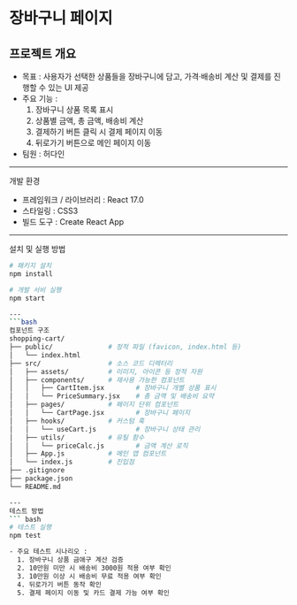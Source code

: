 # 장바구니 페이지

## 프로젝트 개요
- 목표 : 사용자가 선택한 상품들을 장바구니에 담고, 가격·배송비 계산 및 결제를 진행할 수 있는 UI 제공
- 주요 기능 :
  1. 장바구니 상품 목록 표시
  2. 상품별 금액, 총 금액, 배송비 계산
  3. 결제하기 버튼 클릭 시 결제 페이지 이동
  4. 뒤로가기 버튼으로 메인 페이지 이동
- 팀원 : 허다인

---

개발 환경 
- 프레임워크 / 라이브러리 : React 17.0
- 스타일링 : CSS3
- 빌드 도구 : Create React App

---

설치 및 실행 방법
```bash
# 패키지 설치
npm install

# 개발 서비 실행
npm start

---
```bash
컴포넌트 구조
shopping-cart/
├── public/              # 정적 파일 (favicon, index.html 등)
│   └── index.html
├── src/                 # 소스 코드 디렉터리
│   ├── assets/          # 이미지, 아이콘 등 정적 자원
│   ├── components/      # 재사용 가능한 컴포넌트
│   │   ├── CartItem.jsx        # 장바구니 개별 상품 표시
│   │   └── PriceSummary.jsx    # 총 금액 및 배송비 요약
│   ├── pages/           # 페이지 단위 컴포넌트
│   │   └── CartPage.jsx        # 장바구니 페이지
│   ├── hooks/           # 커스텀 훅
│   │   └── useCart.js          # 장바구니 상태 관리
│   ├── utils/           # 유틸 함수
│   │   └── priceCalc.js        # 금액 계산 로직
│   ├── App.js           # 메인 앱 컴포넌트
│   └── index.js         # 진입점
├── .gitignore
├── package.json
└── README.md

--- 
테스트 방법
``` bash
# 테스트 실행
npm test

- 주요 테스트 시나리오 :
  1. 장바구니 상품 금애구 계산 검증
  2. 10만원 미만 시 배송비 3000원 적용 여부 확인
  3. 10만원 이상 시 배송비 무료 적용 여부 확인
  4. 뒤로가기 버튼 동작 확인
  5. 결제 페이지 이동 및 카드 결제 가능 여부 확인
